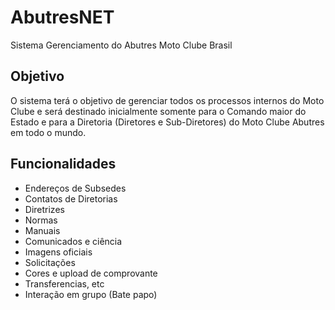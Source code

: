 # AbutresNET
Sistema Gerenciamento do Abutres Moto Clube Brasil

## Objetivo
O sistema terá o objetivo de gerenciar todos os processos internos do Moto Clube e será destinado inicialmente somente para o Comando maior do Estado e para a Diretoria (Diretores e Sub-Diretores) do Moto Clube Abutres em todo o mundo.

## Funcionalidades
 * Endereços de Subsedes
 * Contatos de Diretorias
 * Diretrizes
 * Normas
 * Manuais
 * Comunicados e ciência
 * Imagens oficiais
 * Solicitações
 * Cores e upload de comprovante
 * Transferencias, etc
 * Interação em grupo (Bate papo)
